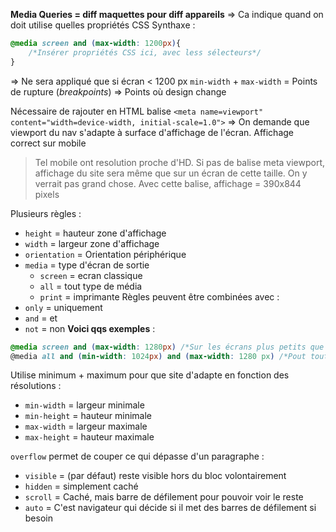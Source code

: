 **Media Queries = diff maquettes pour diff appareils**
⇒ Ca indique quand on doit utilise quelles propriétés CSS
Synthaxe :
```css
@media screen and (max-width: 1200px){
	/*Insérer propriétés CSS ici, avec less sélecteurs*/
}
```
⇒ Ne sera appliqué que si écran < 1200 px
`min-width` + `max-width` = Points de rupture (*breakpoints*) ⇒ Points où design change

Nécessaire de rajouter en HTML balise `<meta name=viewport" content="width=device-width, initial-scale=1.0">`
⇒ On demande que viewport du nav s'adapte à surface d'affichage de l'écran. Affichage correct sur mobile
> Tel mobile ont resolution proche d'HD. Si pas de balise meta viewport, affichage du site sera même que sur un écran de cette taille. On y verrait pas grand chose. Avec cette balise, affichage = 390x844 pixels

Plusieurs règles :
- `height` = hauteur zone d'affichage
- `width` = largeur zone d'affichage
- `orientation` = Orientation périphérique
- `media` = type d'écran de sortie
	- `screen` = ecran classique
	- `all` = tout type de média
	- `print` = imprimante
Règles peuvent être combinées avec :
- `only` = uniquement
- `and` = et
- `not` = non
**Voici qqs exemples** :
```css
@media screen and (max-width: 1280px) /*Sur les écrans plus petits que 1280px*/
@media all and (min-width: 1024px) and (max-width: 1280 px) /*Pout tout type d'écran entre 1024 et 1280px
```

Utilise minimum + maximum pour que site d'adapte en fonction des résolutions :
- `min-width` = largeur minimale
- `min-height` = hauteur minimale
- `max-width` = largeur maximale
- `max-height` = hauteur maximale

`overflow` permet de couper ce qui dépasse d'un paragraphe :
- `visible` = (par défaut) reste visible hors du bloc volontairement
- `hidden` = simplement caché
- `scroll` = Caché, mais barre de défilement pour pouvoir voir le reste
- `auto` = C'est navigateur qui décide si il met des barres de défilement si besoin